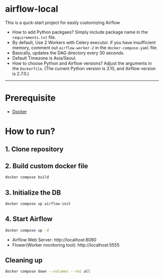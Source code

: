 # airflow-local
This is a quck-start project for easily customizing Airflow

- How to add Python packgaes? Simply include package name in the `requirements.txt` file.
- By default, Use 2 Workers with Celery executor. if you have insufficient memory, comment out `airflow-worker-2` in the `docker-compose.yaml` file.
- Basically, updates the DAG directory every 30 seconds.
- Default Timezone is Asia/Seoul.
- How to choose Python and Airflow versions? Adjust the arguments in the `Dockerfile`. (The current Python version is 3.10, and Airflow version is 2.7.0.)

---
# Prerequisite
- [Docker](https://www.docker.com/products/docker-desktop/)

# How to run?

## 1. Clone repository

## 2. Build custom docker file
```bash
docker compose build
```

## 3. Initialize the DB
```bash
docker compose up airflow-init
```

## 4. Start Airflow
```bash
docker compose up -d
```
- Airflow Web Server: http://localhost:8080
- Flower(Worker monitoring tool): http://localhost:5555

## Cleaning up
```bash
docker compose down --volumes --rmi all
```

